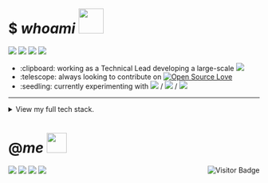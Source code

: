 # $ _whoami_ <img src="https://mariajandersen.com/wp-content/uploads/2019/03/gladkunde_gif.gif" width="50">

<a href="#"><img src="https://img.shields.io/badge/Full%20Stack-Developer-white?style=for-the-badge"></a>
<a href="#"><img src="https://img.shields.io/badge/DevOps-Engineer-white?style=for-the-badge"></a>
<a href="#"><img src="https://img.shields.io/badge/Open%20Source-Advocate-white?style=for-the-badge"></a>
<a href="#"><img src="https://img.shields.io/badge/Clean%20Code-Fanatic-white?style=for-the-badge"></a>

<ul>
  <li>
    :clipboard: working as a Technical Lead developing a large-scale <a href="https://dotnet.microsoft.com/"><img src="https://img.shields.io/badge/-solution-5C2D91?style=flat-square&logo=.net&logoColor=white"/></a>
  </li>
  <li>
    :telescope: always looking to contribute on <a href="#"><img src="https://badges.frapsoft.com/os/v3/open-source.svg?v=103" alt="Open Source Love"></img></a>
  </li>
  <li>
    :seedling: currently experimenting with <a href="https://nextjs.org/"><img src="https://img.shields.io/badge/-Next.js-black?style=flat-square&logo=next.js&logoColor=white"/></a> / <a href="https://www.tensorflow.org/"><img src="https://img.shields.io/badge/-TensorFlow-FF6F00?style=flat-square&logo=tensorflow&logoColor=white"/></a> / <a href="https://aws.amazon.com/"><img src="https://img.shields.io/badge/-Amazon%20AWS-232F3E?style=flat-square&logo=amazon-aws"/></a>
  </li>
</ul>

---

<details>
  <summary>View my full tech stack.</summary>
  <br/>
 <table>
  <tr>
   <td>syntax</td>
   <td>
    <a href="#"><img src="https://img.shields.io/badge/-JavaScript-F7DF1E?style=flat-square&logo=javascript&logoColor=black"/></a>
    <a href="#"><img src="https://img.shields.io/badge/-TypeScript-007ACC?style=flat-square&logo=typescript"/></a>
    <a href="#"><img src="https://img.shields.io/badge/-Python-3776AB?style=flat-square&logo=Python&logoColor=white"/>
    <a href="#"><img src="https://img.shields.io/badge/-CSharp-00599C?style=flat-square&logo=c%20sharp"/></a>
    <a href="#"><img src="https://img.shields.io/badge/-.NET-5C2D91?style=flat-square&logo=.net"/></a>
    <a href="#"><img src="https://img.shields.io/badge/-Java-007396?style=flat-square&logo=java&logoColor=white"/></a>
    <a href="#"><img src="https://img.shields.io/badge/-HTML5-E34F26?style=flat-square&logo=html5&logoColor=white"/></a>
    <a href="#"><img src="https://img.shields.io/badge/-CSS3-1572B6?style=flat-square&logo=css3"/></a>
    <a href="#"><img src="https://img.shields.io/badge/-Sass-CC6699?style=flat-square&logo=sass&logoColor=white"/></a>
    <a href="#"><img src="https://img.shields.io/badge/-Markdown-black?style=flat-square&logo=markdown&logoColor=white"/></a>
    <a href="#"><img src="https://img.shields.io/badge/-JSON-black?style=flat-square&logo=json&logoColor=white"/></a>
  </td>
  </tr>
  <tr>
     <td>frontend</td>
      <td>
       <a href="#"><img src="https://img.shields.io/badge/-React-61DAFB?style=flat-square&logo=react&logoColor=black"/></a>
       <a href="#"><img src="https://img.shields.io/badge/-Angular-DD0031?style=flat-square&logo=Angular"/></a>
       <a href="#"><img src="https://img.shields.io/badge/-Material%20Design-757575?style=flat-square&logo=Material-Design&logoColor=white"/></a>
       <a href="#"><img src="https://img.shields.io/badge/-Bootstrap-563D7C?style=flat-square&logo=bootstrap"/></a>
       <a href="#"><img src="https://img.shields.io/badge/-Node.js-339933?style=flat-square&logo=Node.js&logoColor=white"/></a>
       <a href="#"><img src="https://img.shields.io/badge/-Vue.js-4FC08D?style=flat-square&logo=vue.js&logoColor=white"/></a>
       <a href="#"><img src="https://img.shields.io/badge/-jQuery-0769AD?style=flat-square&logo=jquery&logoColor=white"/></a>
     </td>
  </tr>
  <tr>
     <td>backend</td>
      <td>
       <a href="#"><img src="https://img.shields.io/badge/-Django-092E20?style=flat-square&logo=django&logoColor=white"/></a>
       <a href="#"><img src="https://img.shields.io/badge/-Flask-black?style=flat-square&logo=flask&logoColor=white"/></a>
       <a href="#"><img src="https://img.shields.io/badge/-Spring-6DB33F?style=flat-square&logo=spring&logoColor=white"/></a>
       <a href="#"><img src="https://img.shields.io/badge/-Ruby%20On%20Rails-CC0000?style=flat-square&logo=ruby-on-rails&logoColor=white"/></a>
       <a href="#"><img src="https://img.shields.io/badge/-Swagger-85EA2D?style=flat-square&logo=swagger&logoColor=black"/></a>
</td>
  </tr>
  <tr>
     <td>database</td>
      <td>
       <a href="#"><img src="https://img.shields.io/badge/-MongoDB-47A248?style=flat-square&logo=mongodb&logoColor=white"/></a>
       <a href="#"><img src="https://img.shields.io/badge/-MySQL-4479A1?style=flat-square&logo=mysql&logoColor=white"/></a>
       <a href="#"><img src="https://img.shields.io/badge/-Microsoft%20SQL%20Server-CC2927?style=flat-square&logo=microsoft-sql-server&logoColor=white"/></a>
       <a href="#"><img src="https://img.shields.io/badge/-Oracle-F80000?style=flat-square&logo=oracle&logoColor=white"/></a>
     </td>
  </tr>
  <tr>
     <td>server</td>
      <td>
       <a href="#"><img src="https://img.shields.io/badge/-Digital%20Ocean-darkblue?style=flat-square&logo=digitalocean"/></a>
       <a href="#"><img src="https://img.shields.io/badge/-Amazon%20AWS-232F3E?style=flat-square&logo=amazon-aws"/></a>
       <a href="#"><img src="https://img.shields.io/badge/-Google%20Cloud-4285F4?style=flat-square&logo=google-cloud&logoColor=white"/></a>
       <a href="#"><img src="https://img.shields.io/badge/-Red%20Hat%20Open%20Shift-EE0000?style=flat-square&logo=Red-Hat-Open-Shift"/></a>
       <a href="#"><img src="https://img.shields.io/badge/-Firebase-FFCA28?style=flat-square&logo=firebase&logoColor=black"/></a>
       <a href="#"><img src="https://img.shields.io/badge/-nginx-269539?style=flat-square&logo=nginx&logoColor=white"/></a>
       <a href="#"><img src="https://img.shields.io/badge/-Apache-D22128?style=flat-square&logo=apache&logoColor=white"/></a>
     </td>
  </tr>
  <tr>
     <td>devops</td>
      <td>
       <a href="#"><img src="https://img.shields.io/badge/-Git-F05032?style=flat-square&logo=git&logoColor=white"/></a>
       <a href="#"><img src="https://img.shields.io/badge/-GitHub-181717?style=flat-square&logo=github&logoColor=white"/></a>
       <a href="#"><img src="https://img.shields.io/badge/-GitLab-FCA121?style=flat-square&logo=gitlab&logoColor=white"/></a>
       <a href="#"><img src="https://img.shields.io/badge/-Jenkins-D24939?style=flat-square&logo=jenkins&logoColor=white"/></a>
       <a href="#"><img src="https://img.shields.io/badge/-SonarQube-4E9BCD?style=flat-square&logo=sonarqube&logoColor=white"/></a>
       <a href="#"><img src="https://img.shields.io/badge/-Subversion-809CC9?style=flat-square&logo=subversion&logoColor=white"/></a>
       <a href="#"><img src="https://img.shields.io/badge/-Azure%20DevOps-0078D7?style=flat-square&logo=azure-devops&logoColor=white"/></a>
       <a href="#"><img src="https://img.shields.io/badge/-Amazon%20AWS-232F3E?style=flat-square&logo=amazon-aws"/></a>
      </td>
  </tr>
  <tr>
     <td>systems</td>
      <td>
       <a href="#"><img src="https://img.shields.io/badge/-MacOS-999?style=flat-square&logo=apple&logoColor=white"/></a>
       <a href="#"><img src="https://img.shields.io/badge/-Windows-0078D6?style=flat-square&logo=windows&logoColor=white"/></a>
       <a href="#"><img src="https://img.shields.io/badge/-Ubuntu-E95420?style=flat-square&logo=ubuntu&logoColor=white"/></a>
       <a href="#"><img src="https://img.shields.io/badge/-Debian-A81D33?style=flat-square&logo=debian&logoColor=white"/></a>
       <a href="#"><img src="https://img.shields.io/badge/-Raspberry%20Pi-C51A4A?style=flat-square&logo=Raspberry-Pi"/></a>
       <a href="#"><img src="https://img.shields.io/badge/-iPhone-black?style=flat-square&logo=ios&logoColor=white"/></a>
       <a href="#"><img src="https://img.shields.io/badge/-Android-3DDC84?style=flat-square&logo=android&logoColor=white"/></a>
     </td>
  </tr>
  <tr>
     <td>tools</td>
      <td>
       <a href="#"><img src="https://img.shields.io/badge/-Docker-2496ED?style=flat-square&logo=docker&logoColor=white"/></a>
       <a href="#"><img src="https://img.shields.io/badge/-Visual%20Studio%20Code-4E9BCD?style=flat-square&logo=visual-studio-code&logoColor=white"/></a>
       <a href="#"><img src="https://img.shields.io/badge/-Visual%20Studio-5C2D91?style=flat-square&logo=visual-studio&logoColor=white"/></a>
       <a href="#"><img src="https://img.shields.io/badge/-SonarLint-CC2026?style=flat-square&logo=sonarlint&logoColor=white"/></a>
       <a href="#"><img src="https://img.shields.io/badge/-WebStorm-black?style=flat-square&logo=webstorm&logoColor=white"/></a>
       <a href="#"><img src="https://img.shields.io/badge/-IntelliJ%20IDEA-black?style=flat-square&logo=intellij-idea&logoColor=white"/></a>
       <a href="#"><img src="https://img.shields.io/badge/-PyCharm-black?style=flat-square&logo=pycharm&logoColor=white"/></a>
       <a href="#"><img src="https://img.shields.io/badge/-Eclipse%20IDE-2C2255?style=flat-square&logo=eclipse-ide&logoColor=white"/></a>
       <a href="#"><img src="https://img.shields.io/badge/-Atom-66595C?style=flat-square&logo=atom&logoColor=white"/></a>
       <a href="#"><img src="https://img.shields.io/badge/-Jupyter-F37626?style=flat-square&logo=jupyter&logoColor=white"/></a>
       <a href="#"><img src="https://img.shields.io/badge/-Postman-FF6C37?style=flat-square&logo=postman&logoColor=white"/></a>
       <a href="#"><img src="https://img.shields.io/badge/-Apache%20Maven-C71A36?style=flat-square&logo=apache-maven&logoColor=white"/></a>
       <a href="#"><img src="https://img.shields.io/badge/-Gradle-02303A?style=flat-square&logo=gradle&logoColor=white"/></a>
       <a href="#"><img src="https://img.shields.io/badge/-Dynatrace-1496FF?style=flat-square&logo=dynatrace&logoColor=white"/></a>
       <a href="#"><img src="https://img.shields.io/badge/-Lighthouse-F44B21?style=flat-square&logo=lighthouse&logoColor=white"/></a>
       <a href="#"><img src="https://img.shields.io/badge/-Powershell-5391FE?style=flat-square&logo=powershell&logoColor=white"/></a>
       <a href="#"><img src="https://img.shields.io/badge/-Vagrant-1563FF?style=flat-square&logo=vagrant&logoColor=white"/></a>
       <a href="#"><img src="https://img.shields.io/badge/-Homebrew-FBB040?style=flat-square&logo=homebrew&logoColor=black"/></a>
       <a href="#"><img src="https://img.shields.io/badge/-NuGet-004880?style=flat-square&logo=nuget&logoColor=white"/></a>
       <a href="#"><img src="https://img.shields.io/badge/-npm-CB3837?style=flat-square&logo=npm&logoColor=white"/></a>
       <a href="#"><img src="https://img.shields.io/badge/-Rally-CC092F?style=flat-square&logo=broadcom&logoColor=white"/></a>
     </td>
  </tr>
 </table>
</details>

# @_me_ <img src="https://infoodmarketing.com/wp-content/uploads/2017/02/InboxSmall3.gif" width="40"></img>

<a href="https://linkedin.com/in/brignano" alt="Linkedin Badge"><img src="https://img.shields.io/badge/-brignano-white?style=flat-square&logo=Linkedin&logoColor=grey&link=https://linkedin.com/in/brignano"/></a>
<a href="https://twitter.com/brignano_" alt="Twitter Badge"><img src="https://img.shields.io/badge/-@brignano__-white?style=flat-square&logo=twitter&logoColor=grey&link=https://twitter.com/brignano_"/></a>
<a href="mailto:anthonybrignano@gmail.com" alt="Gmail Badge"><img src="https://img.shields.io/badge/-anthonybrignano@gmail.com-white?style=flat-square&logo=Gmail&logoColor=grey&link=mailto:anthonybrignano@gmail.com)"/></a>
<a href="https://brignano.io" alt="Website Badge"><img src="https://img.shields.io/badge/-https://brignano.io-white?style=flat-square&logo=Google-Chrome&logoColor=grey&link=mailto:brignano.io)"/></a>
<img align="right" src="https://visitor-badge.laobi.icu/badge?page_id=brignano.brignano" alt="Visitor Badge"></img>
